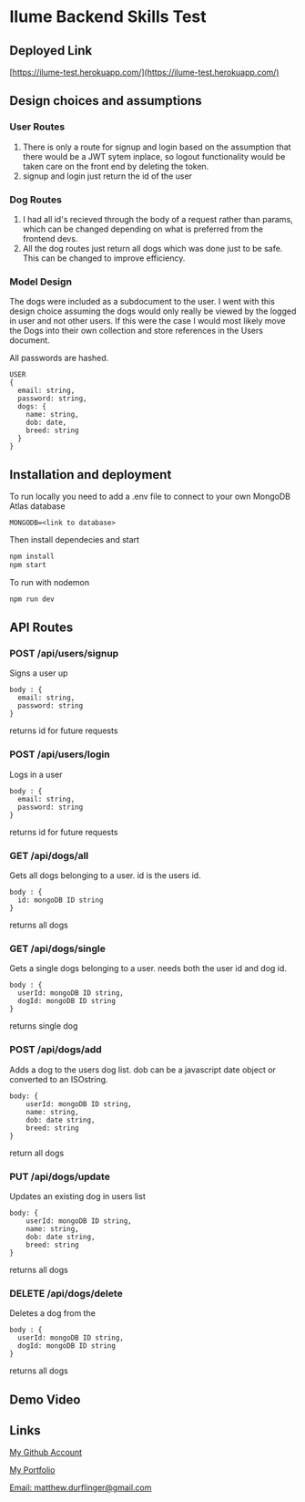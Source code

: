 # Ilume Backend Skills Test

## Deployed Link

[https://ilume-test.herokuapp.com/](https://ilume-test.herokuapp.com/)

## Design choices and assumptions

### User Routes

1. There is only a route for signup and login based on the assumption that there would be a JWT sytem inplace, so logout functionality
would be taken care on the front end by deleting the token.
2. signup and login just return the id of the user

### Dog Routes

1. I had all id's recieved through the body of a request rather than params, which can be changed depending on what is preferred from the frontend devs.
2. All the dog routes just return all dogs which was done just to be safe. This can be changed to improve efficiency.

### Model Design

The dogs were included as a subdocument to the user. I went with this design choice assuming the dogs would only really be viewed by the logged in user
and not other users. If this were the case I would most likely move the Dogs into their own collection and store references in the Users document.

All passwords are hashed.


```
USER
{
  email: string,
  password: string,
  dogs: {
    name: string,
    dob: date,
    breed: string
  }
}
```


## Installation and deployment

To run locally you need to add a .env file to connect to your own MongoDB Atlas database

```
MONGODB=<link to database>
```

Then install dependecies and start
```md
npm install
npm start
```

To run with nodemon

```md
npm run dev
```

## API Routes

### POST /api/users/signup
Signs a user up

```
body : {
  email: string, 
  password: string
}
```

returns id for future requests

### POST /api/users/login
Logs in a user

```
body : {
  email: string, 
  password: string
}
```

returns id for future requests

### GET /api/dogs/all
Gets all dogs belonging to a user. id is the users id.

```
body : {
  id: mongoDB ID string
}
```

returns all dogs

### GET /api/dogs/single
Gets a single dogs belonging to a user. needs both the user id and dog id.
```
body : {
  userId: mongoDB ID string, 
  dogId: mongoDB ID string
}
```

returns single dog

### POST /api/dogs/add
Adds a dog to the users dog list. dob can be a javascript date object or converted to an ISOstring.

```
body: {
	userId: mongoDB ID string,
	name: string,
	dob: date string,
	breed: string
}
```

return all dogs

### PUT /api/dogs/update
Updates an existing dog in users list

```
body: {
	userId: mongoDB ID string,
	name: string,
	dob: date string,
	breed: string
}
```
returns all dogs

### DELETE /api/dogs/delete
Deletes a dog from the 

```
body : {
  userId: mongoDB ID string, 
  dogId: mongoDB ID string
}
```

returns all dogs

## Demo Video




## Links

[My Github Account](https://github.com/mattyd96)

[My Portfolio](https://mattyd.me)

[Email: matthew.durflinger@gmail.com](mailto:matthew.durflinger@gmail.com)